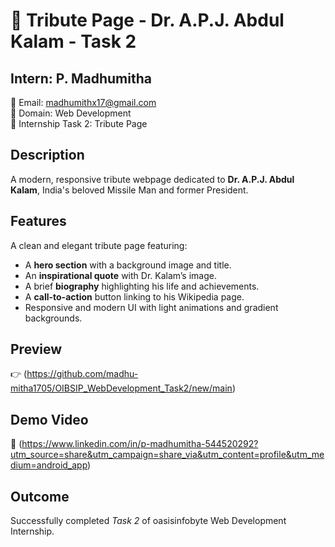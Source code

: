 # 🌟 Tribute Page - Dr. A.P.J. Abdul Kalam - Task 2

## Intern: P. Madhumitha  
📧 Email: madhumithx17@gmail.com  
🔧 Domain: Web Development  
📌 Internship Task 2: Tribute Page

## Description

A modern, responsive tribute webpage dedicated to **Dr. A.P.J. Abdul Kalam**, India's beloved Missile Man and former President.

## Features

A clean and elegant tribute page featuring:

- A **hero section** with a background image and title.
- An **inspirational quote** with Dr. Kalam’s image.
- A brief **biography** highlighting his life and achievements.
- A **call-to-action** button linking to his Wikipedia page.
- Responsive and modern UI with light animations and gradient backgrounds.

## Preview

👉 (https://github.com/madhu-mitha1705/OIBSIP_WebDevelopment_Task2/new/main)


## Demo Video

🎥 (https://www.linkedin.com/in/p-madhumitha-544520292?utm_source=share&utm_campaign=share_via&utm_content=profile&utm_medium=android_app)

## Outcome

Successfully completed *Task 2* of oasisinfobyte Web Development Internship.

